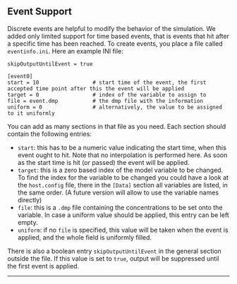 ## Event Support
Discrete events are helpful to modify the behavior of the simulation. We added only limited support for time based events, that is events that hit after a specific time has been reached. To create events, you place a file called `eventinfo.ini`. Here an example INI file: 


	skipOutputUntilEvent = true
	
	[event0] 
	start = 10                 # start time of the event, the first accepted time point after this the event will be applied
	target = 0                 # index of the variable to assign to 
	file = event.dmp           # the dmp file with the information
	uniform = 0                # alternatively, the value to be assigned to it uniformly

You can add as many sections in that file as you need. Each section should contain the following entries: 

* `start`: this has to be a numeric value indicating the start time, when this event ought to hit. Note that no interpolation is performed here. As soon as the start time is hit (or passed) the event will be applied. 
* `target`: this is a zero based index of the model variable to be changed. To find the index for the variable to be changed you could have a look at the `host.config` file, there in the `[Data]` section all variables are listed, in the same order. (A future version will allow to use the variable names directly)
* `file`: this is a `.dmp` file containing the concentrations to be set onto the variable. In case a uniform value should be applied, this entry can be left empty. 
* `uniform`: if no `file` is specified, this value will be taken when the event is applied, and the whole field is uniformly filled. 

There is also a boolean entry `skipOutputUntilEvent` in the general section outside the file. If this value is set to `true`, output will be suppressed until the first event is applied.

---
  
